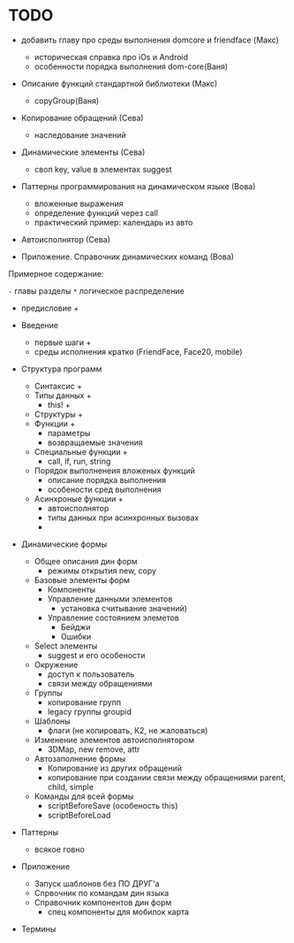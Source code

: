 # TODO

- добавить главу про среды выполнения domcore и friendface (Макс)
  + историческая справка про iOs и Android 
  + особенности порядка выполнения dom-core(Ваня)
  
- Описание функций стандартной библиотеки (Макс)
  + copyGroup(Ваня)
  
- Копирование обращений (Сева)
  + наследование значений
  
- Динамические элементы (Сева)
  + своп key, value в элементах suggest
  
- Паттерны программирования на динамическом языке (Вова)
  + вложенные выражения
  + определение функций через call
  + практический пример: календарь из авто
  
- Автоисполнятор (Сева)
  
- Приложение. Справочник динамических команд (Вова)

Примерное содержание:

`-` главы разделы
`*` логическое распределение

- предисловие +
- Введение
    - первые шаги + 
    - среды исполнения кратко (FriendFace, Face20, mobile)

- Структура программ
    - Синтаксис +
    - Типы данных +
        * this! +
    - Структуры +
    - Функции +
        * параметры
        * возвращаемые значения
    - Специальные функции +
        * call, if, run, string
    - Порядок выполненеия вложеных функций
        * описание порядка выполнения
        * особености сред выполнения
    - Асинхроные функции +
        * автоисполнятор
        * типы данных при асинхронных вызовах
        * 
       
- Динамические формы
    - Общее описания дин форм
        * режимы открытия new, copy
    - Базовые элементы форм
        * Компоненты
        - Управление данными элементов 
            * установка считывание значений)
        - Управление состоянием элеметов
            * Бейджи
            * Ошибки 
    - Select элементы
        * suggest и его особености 
    - Окружение
        * доступ к пользователь
        * связи между обращениями
    - Группы
        * копирование групп
        * legacy группы groupid
    - Шаблоны
        * флаги (не копировать, К2, не жаловаться)
    - Изменение элементов автоисполнятором
        * 3DMap, new remove, attr
    - Автозаполнение формы
        * Копирование из других обращений
        * копирование при создании связи между обращениями parent, child, simple
    - Команды для всей формы
        * scriptBeforeSave (особеность this)
        * scriptBeforeLoad

- Паттерны
    - всякое говно

- Приложение 
    - Запуск шаблонов без ПО ДРУГ'а
    - Спрвочник по командам дин языка
    - Справочник компонентов дин форм
        * спец компоненты для мобилок карта

- Термины
     


